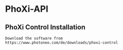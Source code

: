 # PhoXi-API
  ## PhoXi Control Installation
    Download the software from https://www.photoneo.com/de/downloads/phoxi-control
